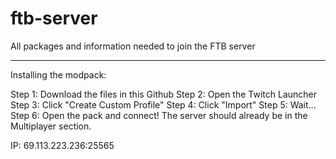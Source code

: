 # ftb-server
All packages and information needed to join the FTB server

---------------------------------------------------------

Installing the modpack:

Step 1: Download the files in this Github
Step 2: Open the Twitch Launcher
Step 3: Click "Create Custom Profile"
Step 4: Click "Import"
Step 5: Wait...
Step 6: Open the pack and connect! The server should already be in the Multiplayer section.

IP: 69.113.223.236:25565
